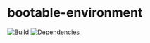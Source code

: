 # bootable-environment

[![Build](https://travis-ci.org/jaredhanson/bootable-environment.png)](http://travis-ci.org/jaredhanson/bootable-environment)
[![Dependencies](https://david-dm.org/jaredhanson/bootable-environment.png)](http://david-dm.org/jaredhanson/bootable-environment)
